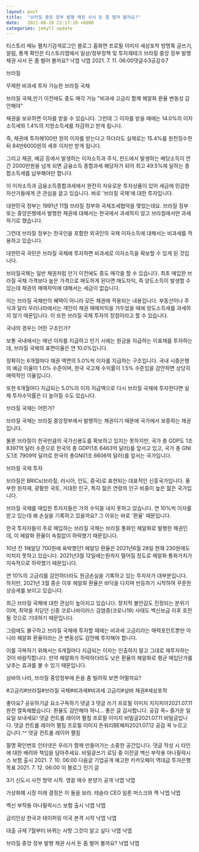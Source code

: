 ```yaml
---
layout: post
title:  "브라질 중앙 정부 발행 채권 사서 돈 좀 벌어 볼까요?"
date:   2021-08-20 22:17:10 +0800
categories: jekyll update
---
```

티스토리 메뉴 펼치기검색로그인
블로그 홈화면
프로필 이미지
세상포착
방명록
글쓰기, 알림, 통계 확인은 티스토리앱에서
일상/정부정책 및 투자재테크
브라질 중앙 정부 발행 채권 사서 돈 좀 벌어 볼까요?
낙엽 낙엽
2021. 7. 11. 06:00댓글수3공감수7

브라질
 
무제한 비과세 투자 가능한 브라질 국채
 

브라질 국채,만기 이전에도 중도 매각 가능
"비과세 고금리 함께 헤알화 환율 변동성 감안해야"
 

 

채권을 보유하면 이자를 받을 수 있습니다. 그런데 그 이자를 받을 때에는 14.0%의 이자소득세와 1.4%의 지방소득세를 차감하고 받게 됩니다.

 

즉, 채권에 투자해100만 원의 이자를 받는다고 하더라도 실제로는 15.4%를 원천징수한 뒤 84만6000원의 세후 이자만 받게 됩니다.

 

그리고 채권, 예금 등에서 발생하는 이자소득과 주식, 펀드에서 발생하는 배당소득이 연간 2000만원을 넘게 되면 금융소득 종합과세 해당자가 되어 최고 49.5%에 달하는 종합소득세를 납부해야만 합니다.

 

이 이자소득과 금융소득종합과세에서 완전히 자유로운 투자상품이 있어 세금에 민감한 자산가들에게 큰 관심을 끌고 있습니다. 바로 '브라질 국채'에 대한 투자입니다.

 

대한민국 정부는 1991년 11월 브라질 정부와 국제조세협약을 맺었는데요. 브라질 정부 또는 중앙은행에서 발행한 채권에 대해서는 한국에서 과세하지 않고 브라질에서만 과세하기로 했습니다.

 

그런데 브라질 정부는 한국인을 포함한 외국인의 국채 이자소득에 대해서는 비과세를 적용하고 있습니다. 

 

대한민국 국민은 브라질 국채에 투자하면 비과세로 이자소득을 확보할 수 있게 된 것입니다.

 

브라질국채는 일반 채권처럼 만기 이전에도 중도 매각을 할 수 있습니다. 최초 매입한 브라질 국채 가격보다 높은 가격으로 매도하게 된다면 매도차익, 즉 양도소득이 발생할 수 있는데 채권의 매매차익에 대해서는 세금이 없습니다.

 

이는 브라질 국채만의 혜택이 아니라 모든 채권에 적용되는 내용입니다. 부동산이나 주식과 달리 우리나라에서는 개인이 채권 매매차익을 거두었을 때에 양도소득세를 과세하지 않기 때문입니다. 이 또한 브라질 국채 투자의 장점이라고 할 수 있습니다.

 

국내의 경우는 어떤 구조인가?
 

보통 국내에서는 매년 이자를 지급하고 만기 시에는 원금을 지급하는 이표채를 투자하는데, 브라질 국채의 표면이율은 연 10.0%입니다.

 

정확히는 6개월마다 채권 액면의 5.0%씩 이자를 지급하는 구조입니다. 국내 시중은행의 예금 이율이 1.0% 수준이며, 한국 국고채 수익률이 1.5% 수준임을 감안하면 상당히 매력적인 이율입니다.

 

또한 6개월마다 지급되는 5.0%의 이자 지급액으로 다시 브라질 국채에 투자한다면 실제 투자수익률은 더 높아질 수도 있습니다.

 

브라질 국채는 어떤가?
 

 

브라질 국채는 브라질 중앙정부에서 발행하는 채권이기 때문에 국가에서 보증하는 채권입니다.

 

물론 브라질이 한국만큼의 국가신용도를 확보하고 있지는 못하지만, 국가 총 GDP도 1조8397억 달러 수준으로 한국의 총 GDP(1조 6463억 달러)를 앞서고 있고, 국가 총 GNI도1조 7909억 달러로 한국의 총GNI(1조 6606억 달러)를 앞서는 국가입니다.

 


브라질 국채 투자
 

브라질은 BRICs(브라질, 러시아, 인도, 중국)로 표현되는 대표적인 신흥국가입니다. 풍부한 원자재, 광활한 국토, 거대한 인구, 특히 젊은 연령의 인구 비중이 높은 젊은 국가입니다.

 

브라질 국채를 매입한 투자자들은 거의 수익을 내지 못하고 있습니다. 연 10%씩 이자를 받고 있는데 왜 손실을 기록하고 있을까요? 그 이유는 바로 '환율' 때문입니다.

 

한국 투자자들이 주로 매입하는 브라질 국채는 브라질 통화인 헤알화로 발행한 채권인데, 이 헤알화 환율이 속절없이 하락했기 때문입니다.

 

10년 전 1헤알당 700원에 육박했던1 헤알당 환율은 2021년6월 28일 현재 230원에도 미치지 못하고 있습니다. 2021년3월 12일에는원까지 떨어질 정도로 헤알화 통화가치가 지속적으로 하락했기 때문입니다.

 

연 10%의 고금리를 감안하더라도 원금손실을 기록하고 있는 투자자가 대부분입니다. 하지만, 2021년 3월 중순 이후 헤알화 환율은 바닥을 다지며 반등하기 시작하여 꾸준한 상승세를 보이고 있습니다.

  

최근 브라질 국채에 대한 관심이 높아지고 있습니다. 정치적 불안감도 진정되는 분위기이며, 최악을 치닫던 신종 코로나바이러스 감염증(코로나19) 사태도 백신보급 이후 호전될 것으로 기대하기 때문입니다.

 

그럼에도 불구하고 브라질 국채에 투자할 때에는 비과세 고금리라는 매력포인트뿐만 아니라 헤알화 환율이라는 큰 변동성도 감안해 투자해야 합니다.

 

이를 극복하기 위해서는 6개월마다 지급되는 이자는 인출하지 말고 그대로 재투자하는 것이 바람직합니다. 만약 헤알화가 하락하더라도 낮은 환율의 헤알화로 평균 매입단가를 낮추는 효과를 볼 수 있기 때문입니다.

 

삼바의 나라, 브라질 중앙정부에 돈을 좀 빌려줘 보면 어떨까요?
 

#고금리#브라질#브라질 국채#비과세#비과세 고금리#삼바 채권#세상포착

좋아요7
공유하기글 요소구독하기
댓글 3
댓글 쓰기
프로필 이미지
지지피아2021.07.11
완전 열독해봤습니다. 환율도 감안해야 하니...
좋은 글 감사합니다. 공감 꾹~ 즐거운 일요일 보내세요!
댓글 컨트롤 레이어 펼침
프로필 이미지
비밀글2021.07.11
비밀글입니다.
댓글 컨트롤 레이어 펼침
프로필 이미지
돈워리BE해피2021.07.12
공감 꾹 누르고 갑니다.^^
댓글 컨트롤 레이어 펼침

필명
확인번호
인터넷은 우리가 함께 만들어가는 소중한 공간입니다. 댓글 작성 시 타인에 대한 배려와 책임을 담아주세요.
비밀글쓰기
로딩 중
이전글
백신 부작용 아나필락시스 보험 출시
2021. 7. 10. 06:00
다음글
기업공개 예고한 카카오페이 역대급 투자은행 목표
2021. 7. 12. 06:00
이 블로그 인기 글

3기 신도시 사전 청약 시작. 영끌 매수 분양가 공개
낙엽 낙엽

가상화폐 시장 미래 결정은 이 둘을 보라. 테슬라 CEO 일론 머스크와 잭
낙엽 낙엽

백신 부작용 아나필락시스 보험 출시
낙엽 낙엽

금리인상 한국과 테이퍼링 미국 본격 시작
낙엽 낙엽

대출 규제 7월부터 바뀌는 사항 그것이 알고 싶다
낙엽 낙엽

브라질 중앙 정부 발행 채권 사서 돈 좀 벌어 볼까요?
낙엽 낙엽